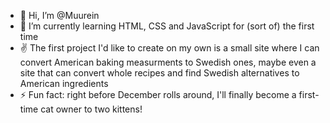 - 👋 Hi, I’m @Muurein
- 🌱 I’m currently learning HTML, CSS and JavaScript for (sort of) the first time
- :v: The first project I'd like to create on my own is a small site where I can convert American baking measurments to Swedish ones, maybe even 
      a site that can convert whole recipes and find Swedish alternatives to American ingredients
- ⚡ Fun fact: right before December rolls around, I'll finally become a first-time cat owner to two kittens!

<!---
Muurein/Muurein is a ✨ special ✨ repository because its `README.md` (this file) appears on your GitHub profile.
You can click the Preview link to take a look at your changes.
--->
